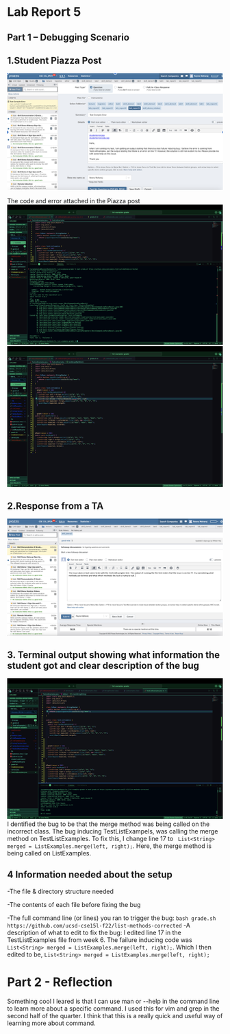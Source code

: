 # Lab Report 5
## Part 1 – Debugging Scenario


## 1.Student Piazza Post 
![Image](studentpiazzaa.jpg)


The code and error attached in the Piazza post
![Image](studenterrorcode.jpg)
![Image](studenterror.jpg)




## 2.Response from a TA 
![Image](piazza.jpg)

## 3.  Terminal output showing what information the student got and clear description of the bug
![Image](fixbug.jpg)
I dentified the bug to be that the merge method was being called on the incorrect class. The bug inducing TestListExampels, was  calling the merge method on TestListExamples. To fix this, I change line 17 to ` List<String> merged = ListExamples.merge(left, right);`. Here, the merge method is being called on ListExamples. 


## 4 Information needed about the setup
-The file & directory structure needed

-The contents of each file before fixing the bug



-The full command line (or lines) you ran to trigger the bug: `bash grade.sh https://github.com/ucsd-cse15l-f22/list-methods-corrected`
-A description of what to edit to fix the bug: I edited line 17 in the TestListExamples  file from week 6. The failure inducing code was `List<String> merged = ListExamples.merge(left, right);`. Which I then edited to be, `List<String> merged = ListExamples.merge(left, right);`

# Part 2 - Reflection 
Something cool I leared is that I can use man or --help in the command line to learn more about a specific command. I used this for vim and grep in the second half of the quarter. I think that this is a really quick and useful way of learning more about command. 
